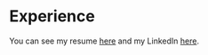# Experience
You can see my resume [here](http://torink.me/SERVER/resume.pdf) and my LinkedIn [here](https://www.linkedin.com/in/torin-kovach-56b17517b/).
<!--stackedit_data:
eyJoaXN0b3J5IjpbMTczNzYwNzY0OSwtMTQ4NjM0MTgzMiwtOT
U3NjM0MjgyLDEzOTY1NzQxNjUsLTE3MjE1MjIzNzZdfQ==
-->